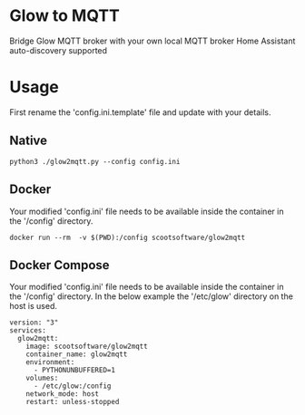 # Glow to MQTT
Bridge Glow MQTT broker with your own local MQTT broker
Home Assistant auto-discovery supported


# Usage
First rename the 'config.ini.template' file and update with your details.

## Native

    python3 ./glow2mqtt.py --config config.ini

## Docker
Your modified 'config.ini' file needs to be available inside the container in the '/config' directory.

    docker run --rm  -v $(PWD):/config scootsoftware/glow2mqtt

## Docker Compose
Your modified 'config.ini' file needs to be available inside the container in the '/config' directory. In the below example the '/etc/glow' directory on the host is used.

    version: "3"
    services:
      glow2mqtt:
        image: scootsoftware/glow2mqtt
        container_name: glow2mqtt
        environment:
          - PYTHONUNBUFFERED=1
        volumes:
          - /etc/glow:/config
        network_mode: host
        restart: unless-stopped
